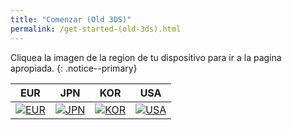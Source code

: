 ```yaml
---
title: "Comenzar (Old 3DS)"
permalink: /get-started-(old-3ds).html
---
```


Cliquea la imagen de la region de tu dispositivo para ir a la pagina apropiada.
{: .notice--primary}

| EUR | JPN | KOR | USA |
|:-:|:-:|:-:|:-:|
| [![EUR](images/eu.png)](get-started-(old-3ds-eur)) | [![JPN](images/jp.png)](get-started-(old-3ds-jpn)) | [![KOR](images/kr.png)](get-started-(old-3ds-kor)) | [![USA](images/us.png)](get-started-(old-3ds-usa)) |
 
